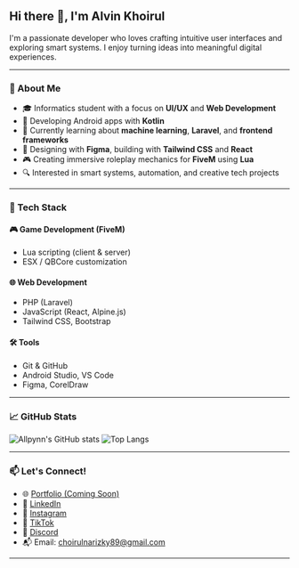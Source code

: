 ## Hi there 👋, I'm Alvin Khoirul

I'm a passionate developer who loves crafting intuitive user interfaces and exploring smart systems. I enjoy turning ideas into meaningful digital experiences.

---

### 🚀 About Me

- 🎓 Informatics student with a focus on **UI/UX** and **Web Development**
- 📱 Developing Android apps with **Kotlin**
- 🧠 Currently learning about **machine learning**, **Laravel**, and **frontend frameworks**
- 🎨 Designing with **Figma**, building with **Tailwind CSS** and **React**
- 🎮 Creating immersive roleplay mechanics for **FiveM** using **Lua**
- 🔍 Interested in smart systems, automation, and creative tech projects

---

### 💼 Tech Stack

#### 🎮 Game Development (FiveM)

- Lua scripting (client & server)
- ESX / QBCore customization

#### 🌐 Web Development

- PHP (Laravel)
- JavaScript (React, Alpine.js)
- Tailwind CSS, Bootstrap

#### 🛠️ Tools

- Git & GitHub
- Android Studio, VS Code
- Figma, CorelDraw

---

### 📈 GitHub Stats

![Allpynn's GitHub stats](https://github-readme-stats.vercel.app/api?username=allpynn&show_icons=true&theme=radical)
![Top Langs](https://github-readme-stats.vercel.app/api/top-langs/?username=allpynn&layout=compact&theme=radical)

---

### 📫 Let's Connect!

- 🌐 [Portfolio (Coming Soon)](https://your-portfolio-link.com)
- 💼 [LinkedIn](https://linkedin.com/in/alvinkhoirul)
- 📸 [Instagram](https://instagram.com/alviin.riz)
- 🎵 [TikTok](https://tiktok.com/alpenkkitheart)
- 💬 [Discord](https://discord.gg/vREhBBzyGa)
- 📬 Email: choirulnarizky89@gmail.com

---
